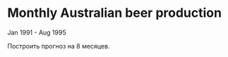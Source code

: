 Monthly Australian beer production
===================================
Jan 1991 - Aug 1995

Построить прогноз на 8 месяцев.
